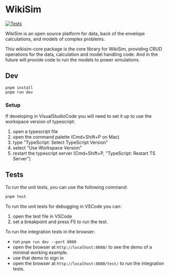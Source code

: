 
# WikiSim

[![Tests](https://github.com/wikisim/wikisim-core/actions/workflows/run_tests.yaml/badge.svg)](https://github.com/wikisim/wikisim-core/actions/workflows/run_tests.yaml)


WikiSim is an open source platform for data, back of the envelope calculations, and models of complex problems.

This wikisim-core package is the core library for WikiSim, providing CRUD operations for the data, calculation and model handling code.  And in the future will provide code to run the models to power simulations.

## Dev

    pnpm install
    pnpm run dev

### Setup

If developing in VisualStudioCode you will need to set it up to use the workspace
version of typescript:
1. open a typescript file
2. open the command palette (Cmd+Shift+P on Mac)
3. type "TypeScript: Select TypeScript Version"
4. select "Use Workspace Version"
5. restart the typescript server (Cmd+Shift+P, "TypeScript: Restart TS Server")

## Tests

To run the unit tests, you can use the following command:

```bash
pnpm test
```

To run the unit tests for debugging in VSCode you can:
1. open the test file in VSCode
2. set a breakpoint and press F5 to run the test.

To run the integration tests in the browser:
* run `pnpm run dev --port 8080`
* open the browser at `http://localhost:8080/` to see the demo of a minimal working example.
* use that demo to sign in
* open the browser at `http://localhost:8080/test/` to run the integration tests.
